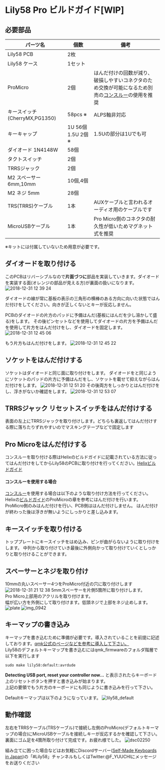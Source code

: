 # Lily58 Pro ビルドガイド[WIP]


## 必要部品

| パーツ名 |  個数  |  備考  |
|--------|-------|-------|
|Lily58 PCB | 2枚 ||
|Lily58 ケース|1セット||
|ProMicro|2個|はんだ付けの回数が減り、破損しやすいコネクタのため交換が可能になるため別売の[コンスルー](https://yushakobo.jp/shop/a01mc-00/)の使用を推奨|
|キースイッチ(CherryMX,PG1350)|58pcs ※|ALPS軸非対応|
|キーキャップ|1U 56個 1.5U 2個※|1.5Uの部分は1Uでも可|
|ダイオード 1N4148W|58個||
|タクトスイッチ|2個||
|TRRSジャック|2個||
|M2 スペーサー 6mm,10mm|10個,4個||
|M2 ネジ 5mm|28個||
|TRS(TRRS)ケーブル|1本|AUXケーブルと言われるオーディオ用のケーブルです|
|MicroUSBケーブル|1本|Pro Micro側のコネクタの耐久性が低いためマグネット式を推奨|


※キットには付属していないため用意が必要です。

## ダイオードを取り付ける

このPCBはリバーシブルなので**片面づつに**部品を実装していきます。ダイオードを実装する面(オレンジの部品が見える方)が裏面の扱いになります。
![2018-12-31 12 39 24](https://user-images.githubusercontent.com/6285554/50555633-8432b980-0d12-11e9-97d2-7bcbdd840fed.jpg)

ダイオードの線が常に基板の表示の三角形の横棒のある方向に向いた状態ではんだ付けをしてください。向きが正しくないとキーが反応しません。

PCBのダイオードの片方のパッドに予備はんだ(基板にはんだを少し溶かして盛る)をします。
その後ピンセットなどを使用してダイオードの片方を予備はんだを使用して片方をはんだ付けをし、ダイオードを固定します。
![2018-12-31 12 45 06](https://user-images.githubusercontent.com/6285554/50555635-8a289a80-0d12-11e9-9d07-64078182bcb3.jpg)

もう片方もはんだ付けをします。
![2018-12-31 12 45 22](https://user-images.githubusercontent.com/6285554/50555636-8dbc2180-0d12-11e9-89b1-7465454dc6e0.jpg)

## ソケットをはんだ付けする
ソケットはダイオードと同じ面に取り付けをします。
ダイオードをと同じようにソケットのパッドの片方に予備はんだをし、ソケットを載せて抑えながらはんだ付けをします。
![2018-12-31 12 51 20](https://user-images.githubusercontent.com/6285554/50555642-96145c80-0d12-11e9-862b-1b60d3fe81c1.jpg)
その後両方をしっかりとはんだ付けをし、浮きがないか確認をします。
![2018-12-31 12 53 07](https://user-images.githubusercontent.com/6285554/50555644-9ad91080-0d12-11e9-83d6-5c8837084b18.jpg)


## TRRSジャック リセットスイッチをはんだ付けする
表面の左上にTRRSジャックを取り付けします。どちらも裏返してはんだ付けする際に落ちたりずれやすいのでマスキングテープなどで固定します  

## Pro Microをはんだ付けする
コンスルーを取り付ける際はHelixのビルドガイドに記載されている方法に従ってはんだ付けをしてからLily58のPCBに取り付けを行ってください。[Helixビルドガイド](https://github.com/kata0510/Lily58/blob/master/doc/buildguide_jp.md#コンスルーを使用する場合)

#### コンスルーを使用する場合
[コンスルー](https://yushakobo.jp/shop/a01mc-00/)を使用する場合は以下のような取り付け方法を行ってください。
Helixの[ビルドガイド](https://github.com/MakotoKurauchi/helix/blob/master/Doc/buildguide_jp.md#pro-micro)のProMicroの章を参考にはんだ付けを行います。
ProMicro側のみはんだ付けを行い、PCB側ははんだ付けしません。
はんだ付けが終わった後は浮きが無いようにしっかりと差し込みます。

## キースイッチを取り付ける
トッププレートにキースイッチをはめ込み、ピンが曲がらないように取り付けをします。
中列から取り付けていき最後に外側向かって取り付けていくとしっかりと取り付けることができます。

## スペーサーとネジを取り付け
10mmの丸いスペーサー4つをProMicro付近の穴に取り付けします
![2018-12-31 21 12 38](https://user-images.githubusercontent.com/6285554/50560166-63ce2380-0d41-11e9-9306-d824034e67c3.jpg)
5mmスペーサーを片側5箇所に取り付けします。  
Pro Micro上部用のアクリルを取り付けます。  
幅が広い方を外側にして取り付けます。低頭ネジで上部をネジ止めします。
![plate](https://user-images.githubusercontent.com/6285554/48837829-c4288780-edc9-11e8-8efb-6714d8e68e92.png)
![img_0942](https://user-images.githubusercontent.com/6285554/46900554-d2d47280-cede-11e8-96d6-5e3961472ad3.jpeg)

## キーマップの書き込み
キーマップを書き込むために準備が必要です。導入されていることを前提に記述しております。[qmk公式のページなどを参考に導入して下さい。](https://docs.qmk.fm/#/getting_started_build_tools)  
Lily58のデフォルトキーマップを書き込むにはqmk_firmwareのフォルダ階層で以下を実行します

    sudo make lily58:default:avrdude  


**Detecting USB port, reset your controller now...** と表示されたらキーボード上のリセットボタンを押すと書き込みが始まります。  
上記の要領でもう片方のキーボードにも同じように書き込みを行って下さい。 

Defaultキーマップは以下のようになっています。
![lily58_default](https://user-images.githubusercontent.com/6285554/47273241-38ee8300-d5cc-11e8-9099-10c1b35e24fc.png)

## 動作確認
左右をTRRSケーブル(TRSケーブル)で接続し左側のProMicro(デフォルトキーマップの場合)にMicroUSBケーブルを接続しキーが反応するかを確認して下さい。  
裏面にゴム足を4箇所取り付けて完成です。お疲れ様でした。
![dsc02250](https://user-images.githubusercontent.com/6285554/47264498-53384a80-d553-11e8-907a-a03c6f2c5893.JPG)

組み立てに困った場合などはお気軽にDiscordサーバー([Self-Made Keyboards in Japan](https://discordapp.com/invite/NM7XtDW))の「#Lily58」チャンネルもしくはTwitter:@F_YUUCHIにメッセージをお送りください